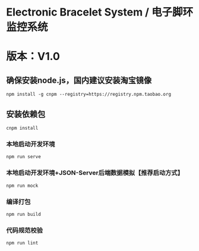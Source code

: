 # Electronic Bracelet System / 电子脚环监控系统
# 版本：V1.0

## 确保安装node.js，国内建议安装淘宝镜像
```
npm install -g cnpm --registry=https://registry.npm.taobao.org
```
## 安装依赖包
```
cnpm install
```
### 本地启动开发环境
```
npm run serve
```
### 本地启动开发环境+JSON-Server后端数据模拟【推荐启动方式】
```
npm run mock
```
### 编译打包
```
npm run build
```
### 代码规范校验
```
npm run lint
```
